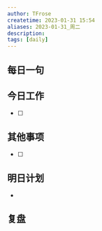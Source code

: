 ```yaml
---
author: TFrose
createtime: 2023-01-31 15:54
aliases: 2023-01-31_周二
description:
tags: [daily]
---
```


## 每日一句



## 今日工作
- [ ] 

## 其他事项
- [ ] 

## 明日计划
- 

## 复盘

